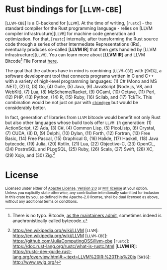 # Rust bindings for [`LLVM-CBE`]

[`LLVM-CBE`] is a C-backend for [`LLVM`]. At the time of writing, [`rustc`] - the standard compiler for the Rust programming language - relies on [LLVM compiler infrastructure][`LLVM`] for machine code generation and optimization. For that, [`rustc`] internally, after transforming the Rust source code through a series of other Intermediate Representations (IRs), eventually produces so-called [**LLVM IR**] that then gets handled by [LLVM infrastructure][`LLVM`]. You can learn more about [**LLVM IR**] and LLVM Bitcode[^1] File Format [here](https://llvm.org/docs/BitCodeFormat.html).

The goal that the authors have in mind is combining [`LLVM-CBE`] with [`SWIG`], a software development tool that connects programs written in C and C++ with a variety of high-level programming languages: (1) C# (Mono and MS .NET), (2) D, (3) Go, (4) Guile, (5) Java, (6) JavaScript (Node.js, V8, and WebKit), (7) Lua, (8) MzScheme/Racket, (9) OCaml, (10) Octave, (11) Perl, (12) PHP, (13) Python, (14) R, (15) Ruby, (16) Scilab, and (17) Tcl/Tk. This combination would be not just on par with [`cbindgen`](https://github.com/eqrion/cbindgen) but would be considerably better.

In fact, generation of libraries from `LLVM` bitcode would benefit not only Rust but also other languages whose build tools offer `LLVM IR` generation: (1) ActionScript, (2) Ada, (3) C#, (4) Common Lisp, (5) PicoListp, (6) Crystal, (7) CUDA, (8) D, (9) Delphi, (10) Dylan, (11) Forth, (12) Fortran, (13) Free Basic, (14) Free Pascal, (15) Graphical G, (16) Halide, (17) Haskell, (18) Java bytecode, (19) Julia, (20) Kotlin, (21) Lua, (22) Objective-C, (23) OpenCL, (24) PostreSQL and PLpgSQL, (25) Ruby, (26) Scala, (27) Swift, (28) XC, (29) Xojo, and (30) Zig.[^Source]

# License

<sup>
Licensed under either of <a href="LICENSE-APACHE">Apache License, Version
2.0</a> or <a href="LICENSE-MIT">MIT license</a> at your option.
</sup>

<br>

<sub>
Unless you explicitly state otherwise, any contribution intentionally submitted
for inclusion in this crate by you, as defined in the Apache-2.0 license, shall
be dual licensed as above, without any additional terms or conditions.
</sub>

[^1]: There is no typo. Bitcode, [as the maintainers admit](https://llvm.org/docs/BitCodeFormat.html#:~:text=anachronistically%20known%20as%20bytecode), sometimes indeed is anachronistically called bytecode.
[^Source]: https://en.wikipedia.org/wiki/LLVM
[`LLVM`]: https://en.wikipedia.org/wiki/LLVM
[`LLVM-CBE`]: https://github.com/JuliaComputingOSS/llvm-cbe
[`rustc`]: https://doc.rust-lang.org/rustc/what-is-rustc.html
[**LLVM IR**]: https://rustc-dev-guide.rust-lang.org/overview.html#:~:text=LLVM%20IR:%20This%20is
[`SWIG`]: http://www.swig.org/
